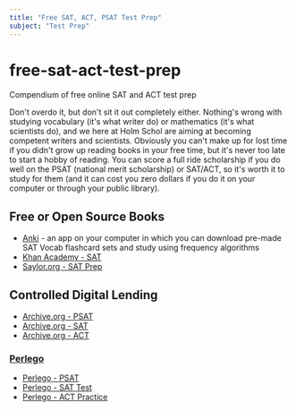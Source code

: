 ```yaml
---
title: "Free SAT, ACT, PSAT Test Prep"
subject: "Test Prep"
---
```


# free-sat-act-test-prep
Compendium of free online SAT and ACT test prep

Don't overdo it, but don't sit it out completely either. Nothing's wrong with studying vocabulary (it's what writer do) or mathematics (it's what scientists do), and we here at Holm Schol are aiming at becoming competent writers and scientists. Obviously you can't make up for lost time if you didn't grow up reading books in your free time, but it's never too late to start a hobby of reading. You can score a full ride scholarship if you do well on the PSAT (national merit scholarship) or SAT/ACT, so it's worth it to study for them (and it can cost you zero dollars if you do it on your computer or through your public library).

## Free or Open Source Books
* [Anki](https://apps.ankiweb.net/) - an app on your computer in which you can download pre-made SAT Vocab flashcard sets and study using frequency algorithms
* [Khan Academy - SAT](https://www.khanacademy.org/sat)
* [Saylor.org - SAT Prep](https://legacy.saylor.org/tprep101/Intro/)

## Controlled Digital Lending

* [Archive.org - PSAT](https://archive.org/search.php?query=psat&and[]=mediatype%3A%22texts%22)
* [Archive.org - SAT](https://archive.org/search.php?query=sat&and[]=mediatype%3A%22texts%22&and[]=mediatype%3A%22collection%22&and[]=loans__status__status%3A%22AVAILABLE%22)
* [Archive.org - ACT](https://archive.org/search.php?query=act&and[]=mediatype%3A%22texts%22&and[]=loans__status__status%3A%22AVAILABLE%22)


### [Perlego](https://holmschool.github.io/perlego-available/)
* [Perlego - PSAT](https://www.perlego.com/search?query=psat&tab=book&filter=English&page=1)
* [Perlego - SAT Test](https://www.perlego.com/search?query=sat%20test&tab=book&filter=English&page=1)
* [Perlego - ACT Practice](https://www.perlego.com/search?query=act%20practice&tab=book&filter=English&page=1)